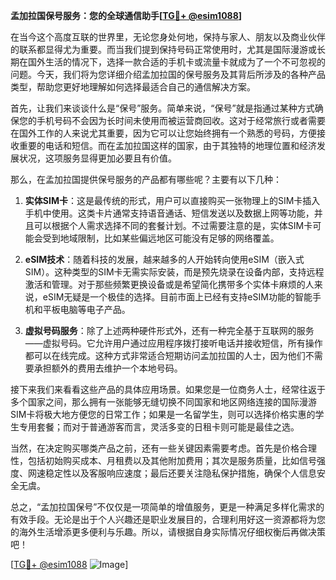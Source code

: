 **孟加拉国保号服务：您的全球通信助手[[TG💪+ @esim1088](https://t.me/s/esim1088)]**

在当今这个高度互联的世界里，无论您身处何地，保持与家人、朋友以及商业伙伴的联系都显得尤为重要。而当我们提到保持号码正常使用时，尤其是国际漫游或长期在国外生活的情况下，选择一款合适的手机卡或流量卡就成为了一个不可忽视的问题。今天，我们将为您详细介绍孟加拉国的保号服务及其背后所涉及的各种产品类型，帮助您更好地理解如何选择最适合自己的通信解决方案。

首先，让我们来谈谈什么是“保号”服务。简单来说，“保号”就是指通过某种方式确保您的手机号码不会因为长时间未使用而被运营商回收。这对于经常旅行或者需要在国外工作的人来说尤其重要，因为它可以让您始终拥有一个熟悉的号码，方便接收重要的电话和短信。而在孟加拉国这样的国家，由于其独特的地理位置和经济发展状况，这项服务显得更加必要且有价值。

那么，在孟加拉国提供保号服务的产品都有哪些呢？主要有以下几种：

1. **实体SIM卡**：这是最传统的形式，用户可以直接购买一张物理上的SIM卡插入手机中使用。这类卡片通常支持语音通话、短信发送以及数据上网等功能，并且可以根据个人需求选择不同的套餐计划。不过需要注意的是，实体SIM卡可能会受到地域限制，比如某些偏远地区可能没有足够的网络覆盖。

2. **eSIM技术**：随着科技的发展，越来越多的人开始转向使用eSIM（嵌入式SIM）。这种类型的SIM卡无需实际安装，而是预先烧录在设备内部，支持远程激活和管理。对于那些频繁更换设备或是希望简化携带多个实体卡麻烦的人来说，eSIM无疑是一个极佳的选择。目前市面上已经有支持eSIM功能的智能手机和平板电脑等电子产品。

3. **虚拟号码服务**：除了上述两种硬件形式外，还有一种完全基于互联网的服务——虚拟号码。它允许用户通过应用程序拨打接听电话并接收短信，所有操作都可以在线完成。这种方式非常适合短期访问孟加拉国的人士，因为他们不需要承担额外的费用去维护一个本地号码。

接下来我们来看看这些产品的具体应用场景。如果您是一位商务人士，经常往返于多个国家之间，那么拥有一张能够无缝切换不同国家和地区网络连接的国际漫游SIM卡将极大地方便您的日常工作；如果是一名留学生，则可以选择价格实惠的学生专用套餐；而对于普通游客而言，灵活多变的日租卡则可能是最佳之选。

当然，在决定购买哪类产品之前，还有一些关键因素需要考虑。首先是价格合理性，包括初始购买成本、月租费以及其他附加费用；其次是服务质量，比如信号强度、网速稳定性以及客服响应速度；最后还要关注隐私保护措施，确保个人信息安全无虞。

总之，“孟加拉国保号”不仅仅是一项简单的增值服务，更是一种满足多样化需求的有效手段。无论是出于个人兴趣还是职业发展目的，合理利用好这一资源都将为您的海外生活增添更多便利与乐趣。所以，请根据自身实际情况仔细权衡后再做决策吧！

[[TG💪+ @esim1088](https://t.me/s/esim1088) ![Image](https://i.postimg.cc/4NQfJmqS/Snipaste-2025-05-13-00-14-12.png)]